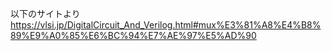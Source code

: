 以下のサイトより
https://vlsi.jp/DigitalCircuit_And_Verilog.html#mux%E3%81%A8%E4%B8%89%E9%A0%85%E6%BC%94%E7%AE%97%E5%AD%90
